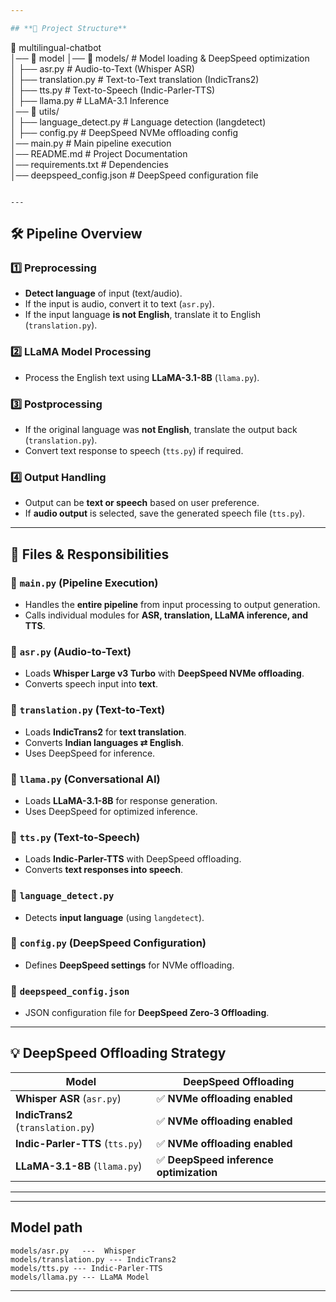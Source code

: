 ```yaml
---

## **📂 Project Structure**  

```
📂 multilingual-chatbot  
│── 📂 model
│── 📂 models/                  # Model loading & DeepSpeed optimization  
│   ├── asr.py                  # Audio-to-Text (Whisper ASR)  
│   ├── translation.py           # Text-to-Text translation (IndicTrans2)  
│   ├── tts.py                   # Text-to-Speech (Indic-Parler-TTS)  
│   ├── llama.py                 # LLaMA-3.1 Inference  
│── 📂 utils/  
│   ├── language_detect.py       # Language detection (langdetect)  
│   ├── config.py                # DeepSpeed NVMe offloading config  
│── main.py                      # Main pipeline execution  
│── README.md                    # Project Documentation  
│── requirements.txt              # Dependencies  
│── deepspeed_config.json         # DeepSpeed configuration file  
```

---
```


## **🛠 Pipeline Overview**  

### **1️⃣ Preprocessing**  

- **Detect language** of input (text/audio).  
- If the input is audio, convert it to text (`asr.py`).  
- If the input language **is not English**, translate it to English (`translation.py`).  

### **2️⃣ LLaMA Model Processing**  

- Process the English text using **LLaMA-3.1-8B** (`llama.py`).  

### **3️⃣ Postprocessing**  

- If the original language was **not English**, translate the output back (`translation.py`).  
- Convert text response to speech (`tts.py`) if required.  

### **4️⃣ Output Handling**  

- Output can be **text or speech** based on user preference.  
- If **audio output** is selected, save the generated speech file (`tts.py`).  

---

## **📄 Files & Responsibilities**  

### **🔹 `main.py`** (Pipeline Execution)  

- Handles the **entire pipeline** from input processing to output generation.  
- Calls individual modules for **ASR, translation, LLaMA inference, and TTS**.  

### **🔹 `asr.py`** (Audio-to-Text)  

- Loads **Whisper Large v3 Turbo** with **DeepSpeed NVMe offloading**.  
- Converts speech input into **text**.  

### **🔹 `translation.py`** (Text-to-Text)  

- Loads **IndicTrans2** for **text translation**.  
- Converts **Indian languages ⇄ English**.  
- Uses DeepSpeed for inference.  

### **🔹 `llama.py`** (Conversational AI)  

- Loads **LLaMA-3.1-8B** for response generation.  
- Uses DeepSpeed for optimized inference.  

### **🔹 `tts.py`** (Text-to-Speech)  

- Loads **Indic-Parler-TTS** with DeepSpeed offloading.  
- Converts **text responses into speech**.  

### **🔹 `language_detect.py`**  

- Detects **input language** (using `langdetect`).  

### **🔹 `config.py`** (DeepSpeed Configuration)  

- Defines **DeepSpeed settings** for NVMe offloading.  

### **🔹 `deepspeed_config.json`**  

- JSON configuration file for **DeepSpeed Zero-3 Offloading**.  

---

## **💡 DeepSpeed Offloading Strategy**  

| **Model**        | **DeepSpeed Offloading** |
|-----------------|-------------------------|
| **Whisper ASR** (`asr.py`) | ✅ **NVMe offloading enabled** |
| **IndicTrans2** (`translation.py`) | ✅ **NVMe offloading enabled** |
| **Indic-Parler-TTS** (`tts.py`) | ✅ **NVMe offloading enabled** |
| **LLaMA-3.1-8B** (`llama.py`) | ✅ **DeepSpeed inference optimization** |

---
---
## **Model path**
    models/asr.py   ---  Whisper
    models/translation.py --- IndicTrans2
    models/tts.py --- Indic-Parler-TTS
    models/llama.py --- LLaMA Model

---
